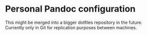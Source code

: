# Personal Pandoc configuration

This might be merged into a bigger dotfiles repository in the future. Currently only in Git for replication purposes between machines.

